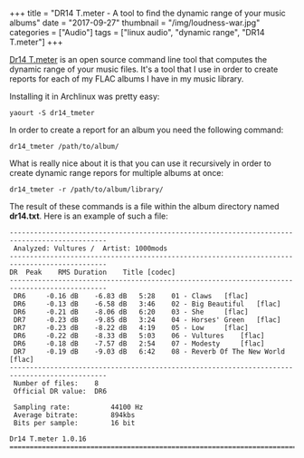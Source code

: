 +++
title = "DR14 T.meter - A tool to find the dynamic range of your music albums"
date = "2017-09-27"
thumbnail = "/img/loudness-war.jpg"
categories = ["Audio"]
tags = ["linux audio", "dynamic range", "DR14 T.meter"]
+++

[Dr14 T.meter](https://github.com/simon-r/dr14_t.meter) is an open source command line tool that computes the dynamic range of your music files.
It's a tool that I use in order to create reports for each of my FLAC albums I have in my music library.

Installing it in Archlinux was pretty easy:

	yaourt -S dr14_tmeter


In order to create a report for an album you need the following command:


	dr14_tmeter /path/to/album/


What is really nice about it is that you can use it recursively in order to create dynamic range repors 
for multiple albums at once:

	dr14_tmeter -r /path/to/album/library/


The result of these commands is a file within the album directory named **dr14.txt**. Here is an example
of such a file:

	﻿----------------------------------------------------------------------------------------------	
	 Analyzed: Vultures /  Artist: 1000mods
	----------------------------------------------------------------------------------------------	
	DR	Peak	RMS	Duration	Title [codec]	
	----------------------------------------------------------------------------------------------	
	 DR6	 -0.16 dB	 -6.83 dB	5:28	01 - Claws 	 [flac]	
	 DR6	 -0.13 dB	 -6.58 dB	3:46	02 - Big Beautiful 	 [flac]	
	 DR6	 -0.21 dB	 -8.06 dB	6:20	03 - She 	 [flac]	
	 DR7	 -0.23 dB	 -9.85 dB	3:24	04 - Horses' Green 	 [flac]	
	 DR7	 -0.23 dB	 -8.22 dB	4:19	05 - Low 	 [flac]	
	 DR6	 -0.22 dB	 -8.33 dB	5:03	06 - Vultures 	 [flac]	
	 DR6	 -0.18 dB	 -7.57 dB	2:54	07 - Modesty 	 [flac]	
	 DR7	 -0.19 dB	 -9.03 dB	6:42	08 - Reverb Of The New World 	 [flac]	
	----------------------------------------------------------------------------------------------	
	 Number of files:    8
	 Official DR value:  DR6
		
	 Sampling rate: 		 44100 Hz
	 Average bitrate: 		 894kbs 
	 Bits per sample: 		 16 bit
		
	Dr14 T.meter 1.0.16 
	==============================================================================================	






 
